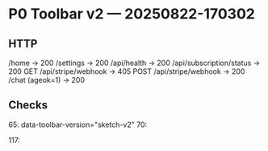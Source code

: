 # P0 Toolbar v2 — 20250822-170302

## HTTP
/home                        -> 200
/settings                    -> 200
/api/health                  -> 200
/api/subscription/status     -> 200
GET  /api/stripe/webhook -> 405
POST /api/stripe/webhook -> 200
/chat (ageok=1)        -> 200

## Checks
65:      data-toolbar-version="sketch-v2"
70:      <div className="grid grid-cols-5 md:grid-cols-8 grid-rows-2 place-items-center gap-2 md:gap-3">
117:      <div className="grid grid-cols-5 md:grid-cols-8 grid-rows-2 place-items-center gap-2 md:gap-3">
